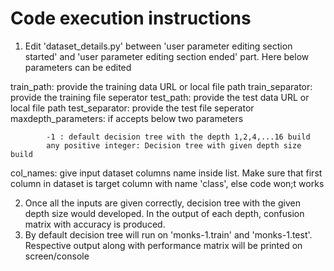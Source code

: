 ﻿# ﻿Code execution instructions

1. Edit 'dataset_details.py' between 'user parameter editing section started' and 'user parameter editing section ended' part. Here below parameters can be edited

train_path: provide the training data URL or local file path
train_separator: provide the training file seperator
test_path: provide the test data URL or local file path
test_separator: provide the test file seperator
maxdepth_parameters: if accepts below two parameters

			-1 : default decision tree with the depth 1,2,4,...16 build
			any positive integer: Decision tree with given depth size build

col_names: give input dataset columns name inside list. Make sure that first column in dataset is target column with name 'class', else code won;t works

2. Once all the inputs are given correctly, decision tree with the given depth size would developed. In the output of each depth, confusion matrix with accuracy is produced.
3. By default decision tree will run on 'monks-1.train' and 'monks-1.test'. Respective output along with performance matrix will be printed on screen/console
